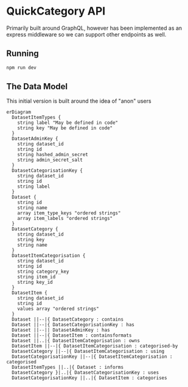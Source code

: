 # QuickCategory API

Primarily built around GraphQL, however has been implemented as an express middleware so we can support other endpoints as well.

## Running

```bash
npm run dev
```

## The Data Model

This initial version is built around the idea of "anon" users

```mermaid
erDiagram
  DatasetItemTypes {
    string label "May be defined in code"
    string key "May be defined in code"
  }
  DatasetAdminKey {
    string dataset_id
    string id
    string hashed_admin_secret
    string admin_secret_salt
  }
  DatasetCategorisationKey {
    string dataset_id
    string id
    string label
  }
  Dataset {
    string id
    string name
    array item_type_keys "ordered strings"
    array item_labels "ordered strings"
  }
  DatasetCategory {
    string dataset_id
    string key
    string name
  }
  DatasetItemCategorisation {
    string dataset_id
    string id
    string category_key
    string item_id
    string key_id
  }
  DatasetItem {
    string dataset_id
    string id
    values array "ordered strings"
  }
  Dataset ||--|{ DatasetCategory : contains
  Dataset ||--|{ DatasetCategorisationKey : has
  Dataset ||--|| DatasetAdminKey : has
  Dataset ||--|{ DatasetItem : containsformats
  Dataset ||..|{ DatasetItemCategorisation : owns
  DatasetItem ||--|{ DatasetItemCategorisation : categorised-by
  DatasetCategory ||--|{ DatasetItemCategorisation : using
  DatasetCategorisationKey ||--|{ DatasetItemCategorisation : categorised
  DatasetItemTypes ||..|{ Dataset : informs
  DatasetCategory }|..|{ DatasetCategorisationKey : uses
  DatasetCategorisationKey ||..|{ DatasetItem : categorises
```
